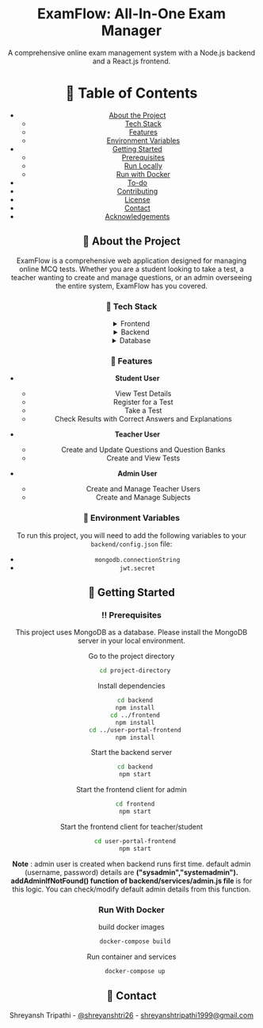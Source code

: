 
<div align="center">
  <h1>ExamFlow: All-In-One Exam Manager</h1>
  <p>
    A comprehensive online exam management system with a Node.js backend and a React.js frontend.
  </p>
  

<!-- Table of Contents -->
# :notebook_with_decorative_cover: Table of Contents

- [About the Project](#star2-about-the-project)
  * [Tech Stack](#space_invader-tech-stack)
  * [Features](#dart-features)
  * [Environment Variables](#key-environment-variables)
- [Getting Started](#toolbox-getting-started)
  * [Prerequisites](#bangbang-prerequisites)
  * [Run Locally](#running-run-locally)
  * [Run with Docker](#run-with-docker)
- [To-do](#notes-to-do)
- [Contributing](#wave-contributing)
- [License](#warning-license)
- [Contact](#handshake-contact)
- [Acknowledgements](#gem-acknowledgements)

<!-- About the Project -->
## :star2: About the Project
  ExamFlow is a comprehensive web application designed for managing online MCQ tests. Whether you are a student looking to take a test, a teacher wanting to create and manage questions, or an admin overseeing the entire system, ExamFlow has you covered.

<!-- TechStack -->
### :space_invader: Tech Stack

<details>
  <summary>Frontend</summary>
  <ul>
    <li><a href="https://reactjs.org/">React.js</a></li>
    <li><a href="https://react-redux.js.org/">React-Redux</a></li>
    <li><a href="https://www.mui.com">Material UI library</a></li>
    <li><a href="https://html.com/html5/">HTML 5</a></li>
    <li><a href="https://www.css3.com/">CSS 3</a></li>
  </ul>
</details>

<details>
  <summary>Backend</summary>
  <ul>
    <li><a href="https://www.nodejs.org">Node.js</a></li>
    <li><a href="https://www.expressjs.com/">Express.js</a></li>
    <li><a href="https://www.passportjs.org/">Passport.js</a></li>
  </ul>
</details>

<details>
<summary>Database</summary>
  <ul>
    <li><a href="https://www.mongodb.com/">MongoDB</a></li>
  </ul>
</details>


<!-- Features -->
### :dart: Features

- **Student User**
  - View Test Details
  - Register for a Test
  - Take a Test
  - Check Results with Correct Answers and Explanations

- **Teacher User**
  - Create and Update Questions and Question Banks
  - Create and View Tests

- **Admin User**
  - Create and Manage Teacher Users
  - Create and Manage Subjects

<!-- Env Variables -->
### :key: Environment Variables

To run this project, you will need to add the following variables to your `backend/config.json` file:

- `mongodb.connectionString`
- `jwt.secret`

<!-- Getting Started -->
## :toolbox: Getting Started

<!-- Prerequisites -->
### :bangbang: Prerequisites

This project uses MongoDB as a database. Please install the MongoDB server in your local environment.

Go to the project directory

```bash
  cd project-directory
```

Install dependencies

```bash
  cd backend
  npm install
  cd ../frontend
  npm install
  cd ../user-portal-frontend
  npm install
```

Start the backend server

```bash
  cd backend
  npm start
```

Start the frontend client for admin

```bash
  cd frontend
  npm start
```

Start the frontend client for teacher/student

```bash
  cd user-portal-frontend
  npm start
```

<b>Note</b> : admin user is created when backend runs first time. default admin (username, password) details are <b>("sysadmin","systemadmin"). addAdminIfNotFound() function of backend/services/admin.js file </b> is for this logic. You can check/modify default admin details from this function.

<!-- Run with Docker -->
### Run With Docker

build docker images

```bash
  docker-compose build
```

Run container and services

```bash
  docker-compose up
```

<!-- Contact -->
## :handshake: Contact

Shreyansh Tripathi - [@shreyanshtri26](https://twitter.com/shreyanshtri26) - shreyanshtripathi1999@gmail.com





